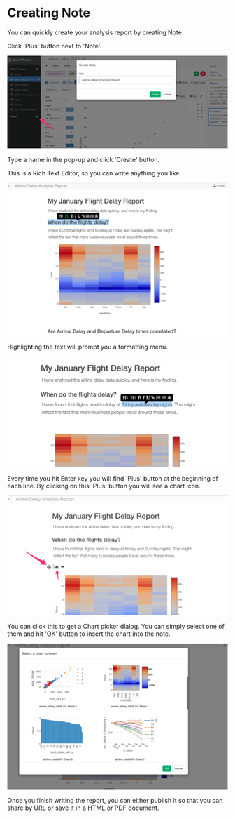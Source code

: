 # Creating Note

You can quickly create your analysis report by creating Note.

Click 'Plus' button next to 'Note'.

![](tutorials/images/quick-start-48.png)

Type a name in the pop-up and click 'Create' button.

This is a Rich Text Editor, so you can write anything you like.

![](tutorials/images/quick-start-49.png)

Highlighting the text will prompt you a formatting menu.

![](tutorials/images/quick-start-52.png)

Every time you hit Enter key you will find 'Plus' button at the beginning of each line. By clicking on this 'Plus' button you will see a chart icon.

![](tutorials/images/quick-start-50.png)

You can click this to get a Chart picker dialog. You can simply select one of them and hit 'OK' button to insert the chart into the note.

![](tutorials/images/quick-start-51.png)

Once you finish writing the report, you can either publish it so that you can share by URL or save it in a HTML or PDF document.
